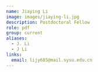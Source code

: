 ```yaml
---
name: Jiaying Li
image: images/jiaying-li.jpg
description: Postdoctoral Fellow
role: pdf
group: current
aliases:
  - J. Li
  - J Li
links:
  email: lijy685@mail.sysu.edu.cn
---
```

